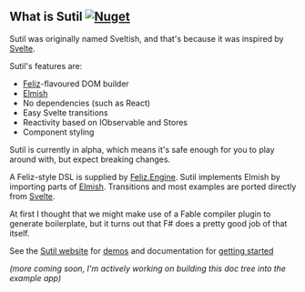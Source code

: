 ## What is Sutil [![Nuget](https://img.shields.io/nuget/v/Sutil.svg?maxAge=0&colorB=brightgreen)](https://www.nuget.org/packages/Sutil)

Sutil was originally named Sveltish, and that's because it was inspired by [Svelte](https://svelte.dev/).

Sutil's features are:

- [Feliz](https://github.com/Zaid-Ajaj/Feliz)-flavoured DOM builder
- [Elmish](https://github.com/elmish/elmish)
- No dependencies (such as React)
- Easy Svelte transitions
- Reactivity based on IObservable and Stores
- Component styling

Sutil is currently in alpha, which means it's safe enough for you to play around with, but expect breaking changes.

A Feliz-style DSL is supplied by [Feliz.Engine](https://github.com/alfonsogarciacaro/Feliz.Engine).
Sutil implements Elmish by importing parts of [Elmish](https://github.com/elmish/elmish).
Transitions and most examples are ported directly from [Svelte](https://svelte.dev/).

At first I thought that we might make use of a Fable compiler plugin to generate boilerplate, but it turns out that F# does a pretty good job of that itself.

See the [Sutil website](https://davedawkins.github.io/Sutil/) for [demos](https://davedawkins.github.io/Sutil/#examples-animation) and documentation for [getting started](https://davedawkins.github.io/Sutil/#documentation-installation)

*(more coming soon, I'm actively working on building this doc tree into the example app)*
